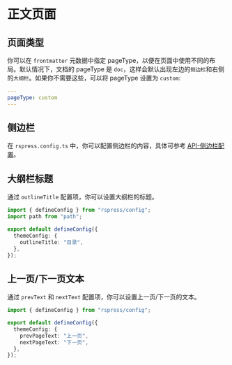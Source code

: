 # 正文页面

## 页面类型

你可以在 `frontmatter` 元数据中指定 pageType，以便在页面中使用不同的布局。默认情况下，文档的 pageType 是 `doc`，这样会默认出现左边的`侧边栏`和右侧的`大纲栏`。如果你不需要这些，可以将 pageType 设置为 `custom`:

```yaml
---
pageType: custom
---
```

## 侧边栏

在 `rspress.config.ts` 中，你可以配置侧边栏的内容，具体可参考 [API-侧边栏配置](/api/config/config-theme#sidebar)。

## 大纲栏标题

通过 `outlineTitle` 配置项，你可以设置大纲栏的标题。

```ts
import { defineConfig } from "rspress/config";
import path from "path";

export default defineConfig({
  themeConfig: {
    outlineTitle: "目录",
  },
});
```

## 上一页/下一页文本

通过 `prevText` 和 `nextText` 配置项，你可以设置上一页/下一页的文本。

```ts
import { defineConfig } from "rspress/config";

export default defineConfig({
  themeConfig: {
    prevPageText: "上一页",
    nextPageText: "下一页",
  },
});
```
